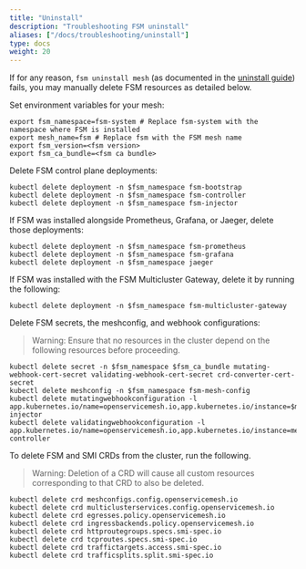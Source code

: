 ```yaml
---
title: "Uninstall"
description: "Troubleshooting FSM uninstall"
aliases: ["/docs/troubleshooting/uninstall"]
type: docs
weight: 20
---
```


If for any reason, `fsm uninstall mesh` (as documented in the [uninstall guide](/docs/guides/uninstall/)) fails, you may manually delete FSM resources as detailed below.

Set environment variables for your mesh:
```console
export fsm_namespace=fsm-system # Replace fsm-system with the namespace where FSM is installed
export mesh_name=fsm # Replace fsm with the FSM mesh name
export fsm_version=<fsm version>
export fsm_ca_bundle=<fsm ca bundle>
```

Delete FSM control plane deployments:
```console
kubectl delete deployment -n $fsm_namespace fsm-bootstrap
kubectl delete deployment -n $fsm_namespace fsm-controller
kubectl delete deployment -n $fsm_namespace fsm-injector
```

If FSM was installed alongside Prometheus, Grafana, or Jaeger, delete those deployments:
```console
kubectl delete deployment -n $fsm_namespace fsm-prometheus
kubectl delete deployment -n $fsm_namespace fsm-grafana
kubectl delete deployment -n $fsm_namespace jaeger
```

If FSM was installed with the FSM Multicluster Gateway, delete it by running the following:
```console
kubectl delete deployment -n $fsm_namespace fsm-multicluster-gateway
```

Delete FSM secrets, the meshconfig, and webhook configurations:
> Warning: Ensure that no resources in the cluster depend on the following resources before proceeding.
```console
kubectl delete secret -n $fsm_namespace $fsm_ca_bundle mutating-webhook-cert-secret validating-webhook-cert-secret crd-converter-cert-secret
kubectl delete meshconfig -n $fsm_namespace fsm-mesh-config
kubectl delete mutatingwebhookconfiguration -l app.kubernetes.io/name=openservicemesh.io,app.kubernetes.io/instance=$mesh_name,app.kubernetes.io/version=$fsm_version,app=fsm-injector
kubectl delete validatingwebhookconfiguration -l app.kubernetes.io/name=openservicemesh.io,app.kubernetes.io/instance=mesh_name,app.kubernetes.io/version=$fsm_version,app=fsm-controller
```

To delete FSM and SMI CRDs from the cluster, run the following.
> Warning: Deletion of a CRD will cause all custom resources corresponding to that CRD to also be deleted.
```console
kubectl delete crd meshconfigs.config.openservicemesh.io
kubectl delete crd multiclusterservices.config.openservicemesh.io
kubectl delete crd egresses.policy.openservicemesh.io
kubectl delete crd ingressbackends.policy.openservicemesh.io
kubectl delete crd httproutegroups.specs.smi-spec.io
kubectl delete crd tcproutes.specs.smi-spec.io
kubectl delete crd traffictargets.access.smi-spec.io
kubectl delete crd trafficsplits.split.smi-spec.io
```